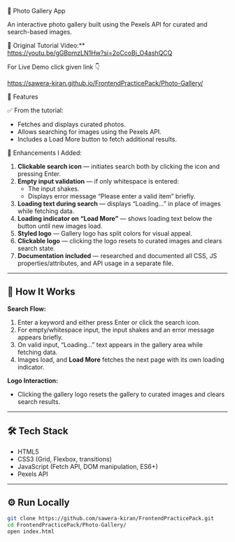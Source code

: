 📸 Photo Gallery App

An interactive photo gallery built using the Pexels API for curated and search-based images.

🎥 Original Tutorial Video:**  
https://youtu.be/gGBpmzLN1Hw?si=2oCcoBj_O4ashQCQ

For Live Demo click given link 👇 
  
https://sawera-kiran.github.io/FrontendPracticePack/Photo-Gallery/




🌟 Features

✅ From the tutorial:
- Fetches and displays curated photos.  
- Allows searching for images using the Pexels API.  
- Includes a Load More button to fetch additional results.

🚀 Enhancements I Added:
1. **Clickable search icon** — initiates search both by clicking the icon and pressing Enter.  
2. **Empty input validation** — if only whitespace is entered:
   - The input shakes.
   - Displays error message “Please enter a valid item” briefly.
3. **Loading text during search** — displays “Loading...” in place of images while fetching data.  
4. **Loading indicator on “Load More”** — shows loading text below the button until new images load.  
5. **Styled logo** — Gallery logo has split colors for visual appeal.  
6. **Clickable logo** — clicking the logo resets to curated images and clears search state.  
7. **Documentation included** — researched and documented all CSS, JS properties/attributes, and API usage in a separate file.

---

## 🧠 How It Works

**Search Flow:**
1. Enter a keyword and either press Enter or click the search icon.  
2. For empty/whitespace input, the input shakes and an error message appears briefly.  
3. On valid input, “Loading...” text appears in the gallery area while fetching data.  
4. Images load, and **Load More** fetches the next page with its own loading indicator.

**Logo Interaction:**
- Clicking the gallery logo resets the gallery to curated images and clears search results.

---

## 🛠 Tech Stack

- HTML5  
- CSS3 (Grid, Flexbox, transitions)  
- JavaScript (Fetch API, DOM manipulation, ES6+)  
- Pexels API

---

## ⚙️ Run Locally

```bash
git clone https://github.com/sawera-kiran/FrontendPracticePack.git
cd FrontendPracticePack/Photo-Gallery/
open index.html
